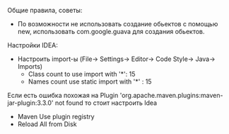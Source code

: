 Общие правила, советы:
* По возможности не использовать создание обьектов с помощью new, использовать com.google.guava для создания обьектов.

Настройки IDEA:
* Настроить import-ы (File-> Settings-> Editor-> Code Style-> Java-> Imports)
  * Class count to use import with '*': 15
  * Names count use static import with '*' : 15

Если есть ошибка похожая на Plugin 'org.apache.maven.plugins:maven-jar-plugin:3.3.0' not found то стоит настроить Idea
 * Maven Use plugin registry
 * Reload All from Disk

